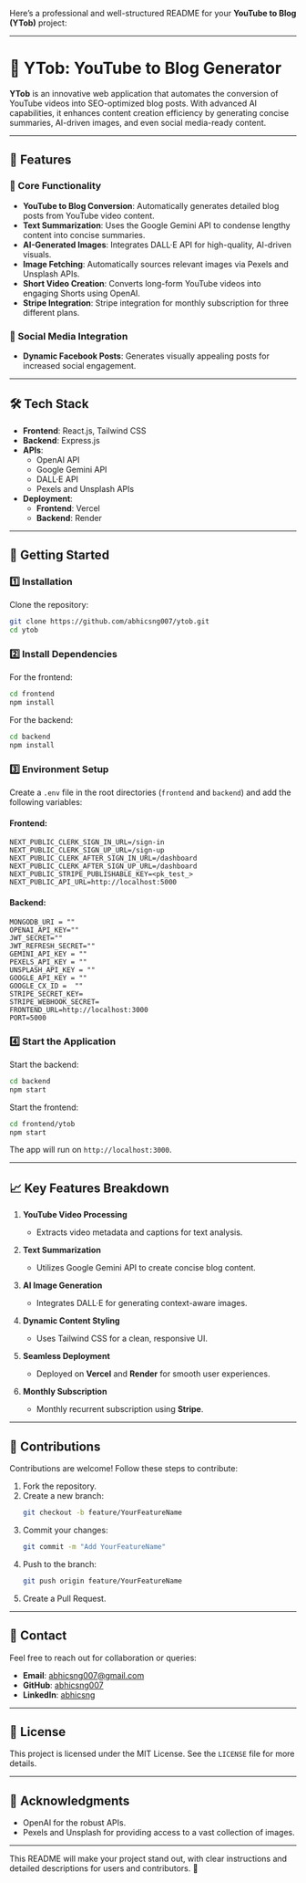 Here’s a professional and well-structured README for your **YouTube to Blog (YTob)** project:  

---

# 🎥 YTob: YouTube to Blog Generator  

**YTob** is an innovative web application that automates the conversion of YouTube videos into SEO-optimized blog posts. With advanced AI capabilities, it enhances content creation efficiency by generating concise summaries, AI-driven images, and even social media-ready content.  

---

## 🌟 Features  
### 🎯 Core Functionality  
- **YouTube to Blog Conversion**: Automatically generates detailed blog posts from YouTube video content.  
- **Text Summarization**: Uses the Google Gemini API to condense lengthy content into concise summaries.  
- **AI-Generated Images**: Integrates DALL·E API for high-quality, AI-driven visuals.  
- **Image Fetching**: Automatically sources relevant images via Pexels and Unsplash APIs.  
- **Short Video Creation**: Converts long-form YouTube videos into engaging Shorts using OpenAI.
- **Stripe Integration**: Stripe integration for monthly subscription for three different plans. 

### 📱 Social Media Integration  
- **Dynamic Facebook Posts**: Generates visually appealing posts for increased social engagement.  

---

## 🛠️ Tech Stack  
- **Frontend**: React.js, Tailwind CSS  
- **Backend**: Express.js  
- **APIs**:  
  - OpenAI API  
  - Google Gemini API  
  - DALL·E API  
  - Pexels and Unsplash APIs  
- **Deployment**:  
  - **Frontend**: Vercel  
  - **Backend**: Render  

---

## 🚀 Getting Started  

### 1️⃣ Installation  
Clone the repository:  
```bash  
git clone https://github.com/abhicsng007/ytob.git  
cd ytob  
```  

### 2️⃣ Install Dependencies  
For the frontend:  
```bash  
cd frontend  
npm install  
```  
For the backend:  
```bash  
cd backend  
npm install  
```  

### 3️⃣ Environment Setup  
Create a `.env` file in the root directories (`frontend` and `backend`) and add the following variables:  
#### Frontend:  
```
NEXT_PUBLIC_CLERK_SIGN_IN_URL=/sign-in
NEXT_PUBLIC_CLERK_SIGN_UP_URL=/sign-up
NEXT_PUBLIC_CLERK_AFTER_SIGN_IN_URL=/dashboard
NEXT_PUBLIC_CLERK_AFTER_SIGN_UP_URL=/dashboard
NEXT_PUBLIC_STRIPE_PUBLISHABLE_KEY=<pk_test_>
NEXT_PUBLIC_API_URL=http://localhost:5000

```  
#### Backend:  
```
MONGODB_URI = ""
OPENAI_API_KEY=""
JWT_SECRET=""
JWT_REFRESH_SECRET=""
GEMINI_API_KEY = ""
PEXELS_API_KEY = ""
UNSPLASH_API_KEY = ""
GOOGLE_API_KEY = ""
GOOGLE_CX_ID =  ""
STRIPE_SECRET_KEY=
STRIPE_WEBHOOK_SECRET=
FRONTEND_URL=http://localhost:3000
PORT=5000
```  

### 4️⃣ Start the Application  
Start the backend:  
```bash  
cd backend  
npm start  
```  
Start the frontend:  
```bash  
cd frontend/ytob  
npm start  
```  

The app will run on `http://localhost:3000`.  

---

## 📈 Key Features Breakdown  

1. **YouTube Video Processing**  
   - Extracts video metadata and captions for text analysis.  

2. **Text Summarization**  
   - Utilizes Google Gemini API to create concise blog content.  

3. **AI Image Generation**  
   - Integrates DALL·E for generating context-aware images.  

4. **Dynamic Content Styling**  
   - Uses Tailwind CSS for a clean, responsive UI.  

5. **Seamless Deployment**  
   - Deployed on **Vercel** and **Render** for smooth user experiences.
     
6. **Monthly Subscription**  
   - Monthly recurrent subscription using **Stripe**.  

---

## 🤝 Contributions  
Contributions are welcome! Follow these steps to contribute:  
1. Fork the repository.  
2. Create a new branch:  
   ```bash  
   git checkout -b feature/YourFeatureName  
   ```  
3. Commit your changes:  
   ```bash  
   git commit -m "Add YourFeatureName"  
   ```  
4. Push to the branch:  
   ```bash  
   git push origin feature/YourFeatureName  
   ```  
5. Create a Pull Request.  

---

## 📧 Contact  
Feel free to reach out for collaboration or queries:  
- **Email**: [abhicsng007@gmail.com](mailto:abhicsng007@gmail.com)  
- **GitHub**: [abhicsng007](https://github.com/abhicsng007)  
- **LinkedIn**: [abhicsng](https://www.linkedin.com/in/abhicsng)  

---

## 📜 License  
This project is licensed under the MIT License. See the `LICENSE` file for more details.  

---

## 🎉 Acknowledgments  
- OpenAI for the robust APIs.  
- Pexels and Unsplash for providing access to a vast collection of images.  

---

This README will make your project stand out, with clear instructions and detailed descriptions for users and contributors. 🚀
